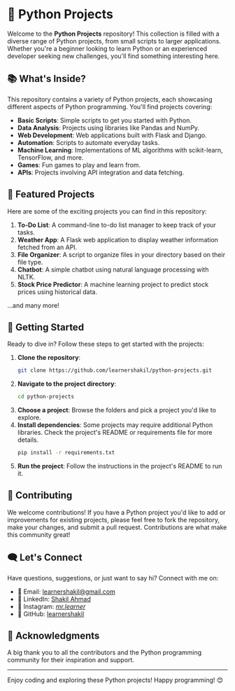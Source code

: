 # 🐍 Python Projects

Welcome to the **Python Projects** repository! This collection is filled with a diverse range of Python projects, from small scripts to larger applications. Whether you're a beginner looking to learn Python or an experienced developer seeking new challenges, you'll find something interesting here.

## 📚 What's Inside?

This repository contains a variety of Python projects, each showcasing different aspects of Python programming. You'll find projects covering:

- **Basic Scripts**: Simple scripts to get you started with Python.
- **Data Analysis**: Projects using libraries like Pandas and NumPy.
- **Web Development**: Web applications built with Flask and Django.
- **Automation**: Scripts to automate everyday tasks.
- **Machine Learning**: Implementations of ML algorithms with scikit-learn, TensorFlow, and more.
- **Games**: Fun games to play and learn from.
- **APIs**: Projects involving API integration and data fetching.

## 🎉 Featured Projects

Here are some of the exciting projects you can find in this repository:

1. **To-Do List**: A command-line to-do list manager to keep track of your tasks.
2. **Weather App**: A Flask web application to display weather information fetched from an API.
3. **File Organizer**: A script to organize files in your directory based on their file type.
4. **Chatbot**: A simple chatbot using natural language processing with NLTK.
5. **Stock Price Predictor**: A machine learning project to predict stock prices using historical data.

...and many more!

## 🚀 Getting Started

Ready to dive in? Follow these steps to get started with the projects:

1. **Clone the repository**:
    ```bash
    git clone https://github.com/learnershakil/python-projects.git
    ```
2. **Navigate to the project directory**:
    ```bash
    cd python-projects
    ```
3. **Choose a project**: Browse the folders and pick a project you'd like to explore.
4. **Install dependencies**: Some projects may require additional Python libraries. Check the project's README or requirements file for more details.
    ```bash
    pip install -r requirements.txt
    ```
5. **Run the project**: Follow the instructions in the project's README to run it.

## 🤝 Contributing

We welcome contributions! If you have a Python project you'd like to add or improvements for existing projects, please feel free to fork the repository, make your changes, and submit a pull request. Contributions are what make this community great!

## 🗨️ Let's Connect

Have questions, suggestions, or just want to say hi? Connect with me on:

- 📧 Email: learnershakil@gmail.com
- 💼 LinkedIn: [Shakil Ahmad](https://www.linkedin.com/in/learnershakil/)
- 📸 Instagram: [_mr.learner_](https://www.instagram.com/_mr.learner_/)
- 🐙 GitHub: [learnershakil](https://github.com/learnershakil)

## 🌟 Acknowledgments

A big thank you to all the contributors and the Python programming community for their inspiration and support.

---

Enjoy coding and exploring these Python projects! Happy programming! 😊

